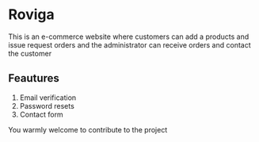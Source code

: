 # Roviga

This is an e-commerce website where customers can add a products and issue request orders and the administrator can receive orders and contact the customer

## Feautures
<ol>
<li>Email verification</li>
<li>Password resets</li>
<li>Contact form</li>
</ol>

You warmly welcome to contribute to the project



